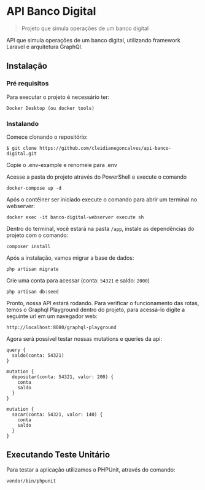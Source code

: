 
# API Banco Digital
> Projeto que simula operações de um banco digital

API que simula operações de um banco digital, utilizando framework Laravel e arquitetura GraphQl.

## Instalação
### Pré requisitos

Para executar o projeto é necessário ter:

```
Docker Desktop (ou docker tools)
```

### Instalando

Comece clonando o repositório:
```
$ git clone https://github.com/cleidianegoncalves/api-banco-digital.git
```

Copie o .env-example e renomeie para .env

Acesse a pasta do projeto através do PowerShell e execute o comando
```
docker-compose up -d
```

Após o contêiner ser iniciado execute o comando para abrir um terminal no webserver:

```
docker exec -it banco-digital-webserver execute sh
```

Dentro do terminal, você estará na pasta `/app`, instale as dependências do projeto com o comando:

```
composer install
```

Após a instalação, vamos migrar a base de dados:

```
php artisan migrate
```

Crie uma conta para acessar (conta: `54321` e saldo: `2000`)

```
php artisan db:seed
```

Pronto, nossa API estará rodando. Para verificar o funcionamento das rotas, temos o Graphql Playground dentro do projeto, para acessá-lo digite a seguinte url em um navegador web:
```
http://localhost:8080/graphql-playground
```

Agora será possível testar nossas mutations e queries da api:

```
query {
  saldo(conta: 54321)
}

mutation {
  depositar(conta: 54321, valor: 200) {
    conta
    saldo
  }
}

mutation {
  sacar(conta: 54321, valor: 140) {
    conta
    saldo
  }
}
```

## Executando Teste Unitário

Para testar a aplicação utilizamos o PHPUnit, através do comando:

```
vendor/bin/phpunit
```
